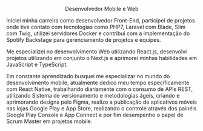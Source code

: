 <p align="center">
 Desenvolvedor Mobile e Web
</p>

Iniciei minha carreira como desenvolvedor Front-End, participei de projetos onde tive contato com tecnologias como PHP7, Laravel com Blade, Slim com Twig, utilizei servidores Docker e contribui com a implementação do Spotify Backstage para gerenciamento de projetos e equipes.

Me especializei no desenvolvimento Web utilizando React.js, desenvolvi projetos utilizando em conjunto o Next.js e aprimorei minhas habilidades em JavaScript e TypeScript.

Em constante aprendizado busquei me especializar no mundo do desenvolvimento mobile, atualmente dedico meu tempo especificamente com React Native, trabalhando diariamente com o consumo de APIs REST, utilizando Sistema de versionamento e metodologias ágeis, criando e aprimorando designs pelo Figma, realizo a publicação de aplicativos móveis nas lojas Google Play e App Store, realizando o controle através dos painéis Google Play Console e App Connect e por fim desempenho o papel de Scrum Master em projetos mobile.
